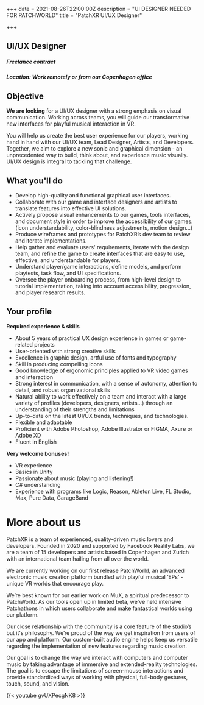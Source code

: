 +++
date = 2021-08-26T22:00:00Z
description = "UI DESIGNER NEEDED FOR PATCHWORLD"
title = "PatchXR UI/UX Designer"

+++
## **UI/UX Designer**

##### Freelance contract

##### Location: Work remotely or from our Copenhagen office

## Objective

**We are looking** for a UI/UX designer with a strong emphasis on visual communication. Working across teams, you will guide our transformative new interfaces for playful musical interaction in VR.

You will help us create the best user experience for our players, working hand in hand with our UI/UX team, Lead Designer, Artists, and Developers. Together, we aim to explore a new sonic and graphical dimension - an unprecedented way to build, think about, and experience music visually. UI/UX design is integral to tackling that challenge.

## What you'll do

* Develop high-quality and functional graphical user interfaces.
* Collaborate with our game and interface designers and artists to translate features into effective UI solutions.
* Actively propose visual enhancements to our games, tools interfaces, and document style in order to improve the accessibility of our games. (icon understandability, color-blindness adjustments, motion design…)
* Produce wireframes and prototypes for PatchXR’s dev team to review and iterate implementations.
* Help gather and evaluate users' requirements, iterate with the design team, and refine the game to create interfaces that are easy to use, effective, and understandable for players.
* Understand player/game interactions, define models, and perform playtests, task flow, and UI specifications.
* Oversee the player onboarding process, from high-level design to tutorial implementation, taking into account accessibility, progression, and player research results.

## Your profile

**Required experience & skills**

* About 5 years of practical UX design experience in games or game-related projects
* User-oriented with strong creative skills
* Excellence in graphic design, artful use of fonts and typography
* Skill in producing compelling icons
* Good knowledge of ergonomic principles applied to VR video games and interaction
* Strong interest in communication, with a sense of autonomy, attention to detail, and robust organizational skills
* Natural ability to work effectively on a team and interact with a large variety of profiles (developers, designers, artists…) through an understanding of their strengths and limitations
* Up-to-date on the latest UI/UX trends, techniques, and technologies.
* Flexible and adaptable
* Proficient with Adobe Photoshop, Adobe Illustrator or FIGMA, Axure or Adobe XD
* Fluent in English

**Very welcome bonuses!**

* VR experience
* Basics in Unity
* Passionate about music (playing and listening!)
* C# understanding
* Experience with programs like Logic, Reason, Ableton Live, FL Studio, Max, Pure Data, GarageBand

# More about us

PatchXR is a team of experienced, quality-driven music lovers and developers. Founded in 2020 and supported by Facebook Reality Labs, we are a team of 15 developers and artists based in Copenhagen and Zurich with an international team hailing from all over the world.

We are currently working on our first release PatchWorld, an advanced electronic music creation platform bundled with playful musical ‘EPs’ - unique VR worlds that encourage play.

We’re best known for our earlier work on MuX, a spiritual predecessor to PatchWorld. As our tools open up in limited beta, we've held intensive Patchathons in which users collaborate and make fantastical worlds using our platform.

Our close relationship with the community is a core feature of the studio’s but it's philosophy. We’re proud of the way we get inspiration from users of our app and platform. Our custom-built audio engine helps keep us versatile regarding the implementation of new features regarding music creation.

Our goal is to change the way we interact with computers and computer music by taking advantage of immersive and extended-reality technologies. The goal is to escape the limitations of screen-mouse interactions and provide standardized ways of working with physical, full-body gestures, touch, sound, and vision.

{{< youtube gvUXPecgNK8 >}}